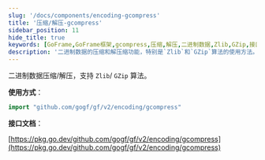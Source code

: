 ```yaml
---
slug: '/docs/components/encoding-gcompress'
title: '压缩/解压-gcompress'
sidebar_position: 11
hide_title: true
keywords: [GoFrame,GoFrame框架,gcompress,压缩,解压,二进制数据,Zlib,GZip,接口文档,GoFrame编码]
description: '二进制数据的压缩和解压缩功能，特别是`Zlib`和`GZip`算法的使用方法。通过GoFrame框架，用户可以轻松实现数据压缩解压，具体实现请参考接口文档。本页面提供详细的调用示例和相关技术文档链接，帮助开发者快速上手。'
---
```


二进制数据压缩/解压，支持 `Zlib`/ `GZip` 算法。

**使用方式**：

```go
import "github.com/gogf/gf/v2/encoding/gcompress"
```

**接口文档**：

[https://pkg.go.dev/github.com/gogf/gf/v2/encoding/gcompress](https://pkg.go.dev/github.com/gogf/gf/v2/encoding/gcompress)